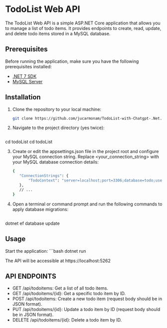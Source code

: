 # TodoList Web API

The TodoList Web API is a simple ASP.NET Core application that allows you to manage a list of todo items. It provides endpoints to create, read, update, and delete todo items stored in a MySQL database.

## Prerequisites

Before running the application, make sure you have the following prerequisites installed:

- [.NET 7 SDK](https://dotnet.microsoft.com/download/dotnet/7.0)
- [MySQL Server](https://dev.mysql.com/downloads/mysql/)

## Installation

1. Clone the repository to your local machine:

   ```bash
   git clone https://github.com/jucarmonam/TodoList-with-Chatgpt-.Net.git

2. Navigate to the project directory (yes twice):
   ```bash
  cd todoList
  cd todoList

3. Create or edit the appsettings.json file in the project root and configure your MySQL connection string. Replace <your_connection_string> with your MySQL database connection details:
    ```bash
    {
       "ConnectionStrings": {
           "TodoContext": "server=localhost;port=3306;database=todo;user=root;password=<your_password>"
       },
       // ...
   }

4. Open a terminal or command prompt and run the following commands to apply database migrations:
   ```bash
  dotnet ef database update

## Usage
Start the application:
      ```bash
      dotnet run


The API will be accessible at https://localhost:5262

## API ENDPOINTS

- GET /api/todoitems: Get a list of all todo items.
- GET /api/todoitems/{id}: Get a specific todo item by ID.
- POST /api/todoitems: Create a new todo item (request body should be in JSON format).
- PUT /api/todoitems/{id}: Update a todo item by ID (request body should be in JSON format).
- DELETE /api/todoitems/{id}: Delete a todo item by ID.




